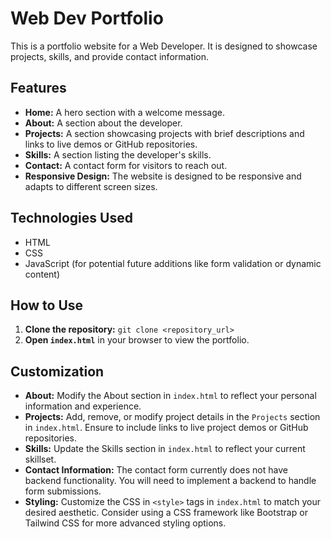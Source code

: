 # Web Dev Portfolio

This is a portfolio website for a Web Developer. It is designed to showcase projects, skills, and provide contact information.

## Features

*   **Home:** A hero section with a welcome message.
*   **About:** A section about the developer.
*   **Projects:** A section showcasing projects with brief descriptions and links to live demos or GitHub repositories.
*   **Skills:** A section listing the developer's skills.
*   **Contact:** A contact form for visitors to reach out.
*   **Responsive Design:** The website is designed to be responsive and adapts to different screen sizes.

## Technologies Used

*   HTML
*   CSS
*   JavaScript (for potential future additions like form validation or dynamic content)

## How to Use

1.  **Clone the repository:** `git clone <repository_url>`
2.  **Open `index.html`** in your browser to view the portfolio.

## Customization

*   **About:**  Modify the About section in `index.html` to reflect your personal information and experience.
*   **Projects:**  Add, remove, or modify project details in the `Projects` section in `index.html`. Ensure to include links to live project demos or GitHub repositories.
*   **Skills:**  Update the Skills section in `index.html` to reflect your current skillset.
*   **Contact Information:** The contact form currently does not have backend functionality. You will need to implement a backend to handle form submissions.
*   **Styling:** Customize the CSS in `<style>` tags in `index.html` to match your desired aesthetic.  Consider using a CSS framework like Bootstrap or Tailwind CSS for more advanced styling options.